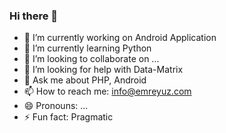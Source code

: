 ### Hi there 👋

- 🔭 I’m currently working on Android Application
- 🌱 I’m currently learning Python
- 👯 I’m looking to collaborate on ...
- 🤔 I’m looking for help with Data-Matrix
- 💬 Ask me about PHP, Android
- 📫 How to reach me: info@emreyuz.com
- 😄 Pronouns: ...
- ⚡ Fun fact: Pragmatic
